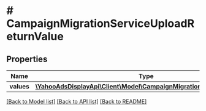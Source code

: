 # # CampaignMigrationServiceUploadReturnValue

## Properties

Name | Type | Description | Notes
------------ | ------------- | ------------- | -------------
**values** | [**\YahooAdsDisplayApi\Client\Model\CampaignMigrationServiceJobValue[]**](CampaignMigrationServiceJobValue.md) |  | [optional]

[[Back to Model list]](../../README.md#models) [[Back to API list]](../../README.md#endpoints) [[Back to README]](../../README.md)
